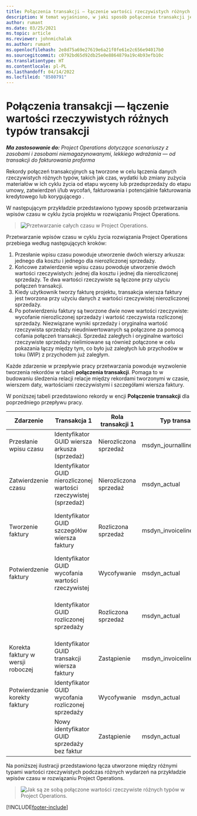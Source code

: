 ```yaml
---
title: Połączenia transakcji — łączenie wartości rzeczywistych różnych typów transakcji
description: W temat wyjaśniono, w jaki sposób połączenie transakcji jest używane do łączenia wartości rzeczywistych różnych typów w celu śledzenia rentowności, backlogu fakturowania i rozliczania w stosunku do niezliczeniu przychodów.
author: rumant
ms.date: 03/25/2021
ms.topic: article
ms.reviewer: johnmichalak
ms.author: rumant
ms.openlocfilehash: 2e8d75a69e27619e6a21f0fe61e2c656e94017b0
ms.sourcegitcommit: c0792bd65d92db25e0e8864879a19c4b93efb10c
ms.translationtype: HT
ms.contentlocale: pl-PL
ms.lasthandoff: 04/14/2022
ms.locfileid: "8580791"
---
```

# <a name="transaction-connections---link-actuals-of-different-transaction-types"></a>Połączenia transakcji — łączenie wartości rzeczywistych różnych typów transakcji

_**Ma zastosowanie do:** Project Operations dotyczące scenariuszy z zasobami i zasobami niemagazynowanymi, lekkiego wdrażania — od transakcji do fakturowania proforma_

Rekordy połączeń transakcyjnych są tworzone w celu łączenia danych rzeczywistych różnych typów, takich jak czas, wydatki lub zmiany zużycia materiałów w ich cyklu życia od etapu wyceny lub przedsprzedaży do etapu umowy, zatwierdzeń i/lub wycofań, fakturowania i potencjalnie fakturowania kredytowego lub korygującego .

W następującym przykładzie przedstawiono typowy sposób przetwarzania wpisów czasu w cyklu życia projektu w rozwiązaniu Project Operations.

> ![Przetwarzanie całych czasu w Project Operations.](media/basic-guide-17.png)

Przetwarzanie wpisów czasu w cyklu życia rozwiązania Project Operations przebiega według następujących kroków: 

1. Przesłanie wpisu czasu powoduje utworzenie dwóch wierszy arkusza: jednego dla kosztu i jednego dla nierozliczonej sprzedaży. 
2. Końcowe zatwierdzenie wpisu czasu powoduje utworzenie dwóch wartości rzeczywistych: jednej dla kosztu i jednej dla nierozliczonej sprzedaży. Te dwa wartości rzeczywiste są łączone przy użyciu połączeń transakcji.
3. Kiedy użytkownik tworzy fakturę projektu, transakcja wiersza faktury jest tworzona przy użyciu danych z wartości rzeczywistej nierozliczonej sprzedaży.
4. Po potwierdzeniu faktury są tworzone dwie nowe wartości rzeczywiste: wycofanie nierozliczonej sprzedaży i wartość rzeczywista rozliczonej sprzedaży. Niezwiązane wyniki sprzedaży i oryginalna wartość rzeczywista sprzedaży nieudniwertowanych są połączone za pomocą cofania połączeń transakcji. Sprzedaż zaległych i oryginalne wartości rzeczywiste sprzedaży nielimiowane są również połączone w celu pokazania łączy między tym, co było już zaległych lub przychodów w toku (WIP) z przychodem już zaległym.   

Każde zdarzenie w przepływie pracy przetwarzania powoduje wyzwolenie tworzenia rekordów w tabeli **połączenia transakcji**. Pomaga to w budowaniu śledzenia relacji relacje między rekordami tworzonymi w czasie, wierszem daty, wartościami rzeczywistymi i szczegółami wiersza faktury.

W poniższej tabeli przedstawiono rekordy w encji **Połączenie transakcji** dla poprzedniego przepływu pracy.

|Zdarzenie                   |Transakcja 1                 |Rola transakcji 1 |Typ transakcji 1       |Transakcja 2          |Rola transakcji 2 |Typ transakcji 2 |
|------------------------|------------------------------|---------------|-----------------------------|-----------------------------|-------------------|-------------------|
|Przesłanie wpisu czasu   |Identyfikator GUID wiersza arkusza (sprzedaż)     |Nierozliczona sprzedaż |msdyn_journalline            |Identyfikator GUID wiersza arkusza (koszt)     |Koszt            |msdyn_journalline  |
|Zatwierdzenie czasu           |Identyfikator GUID nierozliczonej wartości rzeczywistej (sprzedaż)  |Nierozliczona sprzedaż |msdyn_actual                 |Identyfikator GUID wartości rzeczywistej kosztu (koszt)       |Koszt            |msdyn_actual       |
|Tworzenie faktury        |Identyfikator GUID szczegółów wiersza faktury      |Rozliczona sprzedaż   |msdyn_invoicelinetransaction |Identyfikator GUID wartości rzeczywistej nierozliczonej sprzedaży   |Nierozliczona sprzedaż  |msdyn_actual       |
|Potwierdzenie faktury    |Identyfikator GUID wycofania wartości rzeczywistej         |Wycofywanie      |msdyn_actual                 |Identyfikator GUID pierwotnej nierozliczonej sprzedaży |Oryginalna        |msdyn_actual       |
|                        |Identyfikator GUID rozliczonej sprzedaży             |Rozliczona sprzedaż   |msdyn_actual                 |Identyfikator GUID wartości rzeczywistej nierozliczonej sprzedaży   |Nierozliczona sprzedaż  |msdyn_actual       |
|Korekta faktury w wersji roboczej |Identyfikator GUID transakcji wiersza faktury|Zastąpienie      |msdyn_invoicelinetransaction |Identyfikator GUID rozliczonej sprzedaży            |Oryginalna        |msdyn_actual       |
|Potwierdzanie korekty faktury|Identyfikator GUID wycofania rozliczonej sprzedaży  |Wycofywanie      |msdyn_actual                 |Identyfikator GUID rozliczonej sprzedaży            |Oryginalna        |msdyn_actual       |
|                        |Nowy identyfikator GUID sprzedaży bez faktur |Zastąpienie            |msdyn_actual                 |Identyfikator GUID rozliczonej sprzedaży            |Oryginalna        |msdyn_actual       |


Na poniższej ilustracji przedstawiono łącza utworzone między różnymi typami wartości rzeczywistych podczas różnych wydarzeń na przykładzie wpisów czasu w rozwiązaniu Project Operations.

> ![Jak są ze sobą połączone wartości rzeczywiste różnych typów w Project Operations.](media/TransactionConnections.png)

[!INCLUDE[footer-include](../includes/footer-banner.md)]
